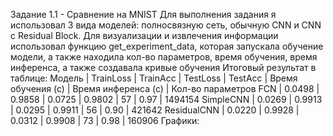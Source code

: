 Задание 1.1 - Сравнение на MNIST
Для выполнения задания я использовал 3 вида моделей: полносвязную сеть, обычную CNN и CNN с Residual Block. Для визуализации и извлечения информации использовал функцию get_experiment_data, которая запускала обучение модели, а также находила кол-во параметров, время обучения, время инференса, а также создавала кривые обучения
Итоговый результат в таблице:
Модель      | TrainLoss | TrainAcc | TestLoss | TestAcc | Время обучения (с) | Время инференса (с) | Кол-во параметров
FCN         |  0.0498   |  0.9858  |  0.0725  | 0.9802  |         57         |        0.97         |      1494154
SimpleCNN   |  0.0269   |  0.9913  |  0.0295  | 0.9911  |         56         |        0.90         |      421642
ResidualCNN |  0.0220   |  0.9928  |  0.0312  | 0.9908  |         73         |        0.98         |      160906
Графики:

